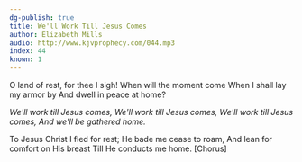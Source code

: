 ```yaml
---
dg-publish: true
title: We'll Work Till Jesus Comes
author: Elizabeth Mills
audio: http://www.kjvprophecy.com/044.mp3
index: 44
known: 1
---
```


O land of rest, for thee I sigh!
When will the moment come
When I shall lay my armor by
And dwell in peace at home?

*We'll work till Jesus comes,
We'll work till Jesus comes,
We'll work till Jesus comes,
And we'll be gathered home.*

To Jesus Christ I fled for rest;
He bade me cease to roam,
And lean for comfort on His breast
Till He conducts me home. [Chorus]